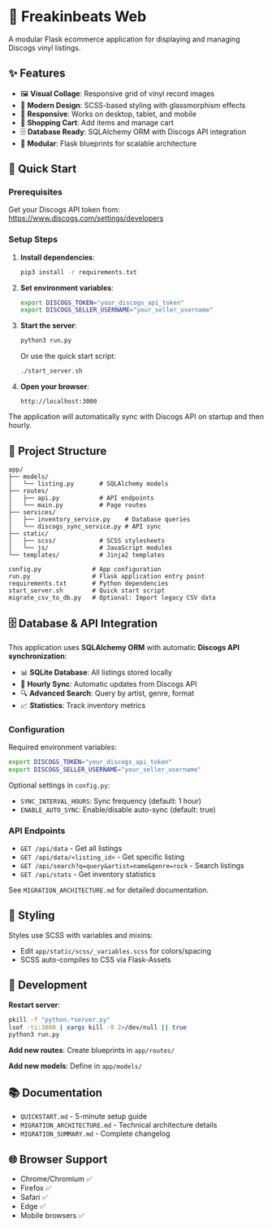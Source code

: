 # 🎵 Freakinbeats Web

A modular Flask ecommerce application for displaying and managing Discogs vinyl listings.

## ✨ Features

- 🖼️ **Visual Collage**: Responsive grid of vinyl record images
- 🎨 **Modern Design**: SCSS-based styling with glassmorphism effects
- 📱 **Responsive**: Works on desktop, tablet, and mobile
- 🛒 **Shopping Cart**: Add items and manage cart
- 🗄️ **Database Ready**: SQLAlchemy ORM with Discogs API integration
- 🔧 **Modular**: Flask blueprints for scalable architecture

## 🚀 Quick Start

### Prerequisites

Get your Discogs API token from: https://www.discogs.com/settings/developers

### Setup Steps

1. **Install dependencies**:
   ```bash
   pip3 install -r requirements.txt
   ```

2. **Set environment variables**:
   ```bash
   export DISCOGS_TOKEN="your_discogs_api_token"
   export DISCOGS_SELLER_USERNAME="your_seller_username"
   ```

3. **Start the server**:
   ```bash
   python3 run.py
   ```
   
   Or use the quick start script:
   ```bash
   ./start_server.sh
   ```

4. **Open your browser**:
   ```
   http://localhost:3000
   ```

The application will automatically sync with Discogs API on startup and then hourly.

## 📁 Project Structure

```
app/
├── models/
│   └── listing.py       # SQLAlchemy models
├── routes/
│   ├── api.py           # API endpoints
│   └── main.py          # Page routes
├── services/
│   ├── inventory_service.py    # Database queries
│   └── discogs_sync_service.py # API sync
├── static/
│   ├── scss/            # SCSS stylesheets
│   └── js/              # JavaScript modules
└── templates/           # Jinja2 templates

config.py              # App configuration
run.py                 # Flask application entry point
requirements.txt       # Python dependencies
start_server.sh        # Quick start script
migrate_csv_to_db.py   # Optional: Import legacy CSV data
```

## 🗄️ Database & API Integration

This application uses **SQLAlchemy ORM** with automatic **Discogs API synchronization**:

- 📊 **SQLite Database**: All listings stored locally
- 🔄 **Hourly Sync**: Automatic updates from Discogs API
- 🔍 **Advanced Search**: Query by artist, genre, format
- 📈 **Statistics**: Track inventory metrics

### Configuration

Required environment variables:
```bash
export DISCOGS_TOKEN="your_discogs_api_token"
export DISCOGS_SELLER_USERNAME="your_seller_username"
```

Optional settings in `config.py`:
- `SYNC_INTERVAL_HOURS`: Sync frequency (default: 1 hour)
- `ENABLE_AUTO_SYNC`: Enable/disable auto-sync (default: true)

### API Endpoints

- `GET /api/data` - Get all listings
- `GET /api/data/<listing_id>` - Get specific listing
- `GET /api/search?q=query&artist=name&genre=rock` - Search listings
- `GET /api/stats` - Get inventory statistics

See `MIGRATION_ARCHITECTURE.md` for detailed documentation.

## 🎨 Styling

Styles use SCSS with variables and mixins:
- Edit `app/static/scss/_variables.scss` for colors/spacing
- SCSS auto-compiles to CSS via Flask-Assets

## 🔧 Development

**Restart server**:
```bash
pkill -f "python.*server.py"
lsof -ti:3000 | xargs kill -9 2>/dev/null || true
python3 run.py
```

**Add new routes**: Create blueprints in `app/routes/`

**Add new models**: Define in `app/models/`

## 📚 Documentation

- `QUICKSTART.md` - 5-minute setup guide
- `MIGRATION_ARCHITECTURE.md` - Technical architecture details
- `MIGRATION_SUMMARY.md` - Complete changelog

## 🌐 Browser Support

- Chrome/Chromium ✅
- Firefox ✅
- Safari ✅
- Edge ✅
- Mobile browsers ✅
